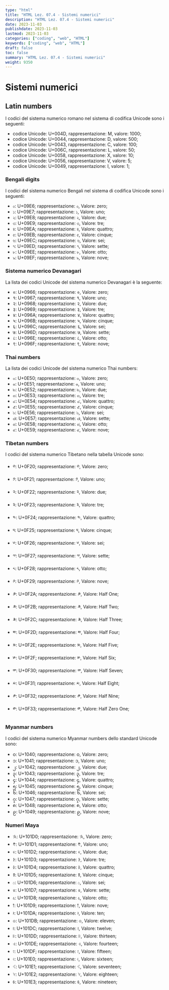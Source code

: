 ```yaml
---
type: "html"
title: "HTML Lez. 07.4 - Sistemi numerici"
description: "HTML Lez. 07.4 - Sistemi numerici"
date: 2023-11-03
publishdate: 2023-11-03
lastmod: 2023-11-03
categories: ["coding", "web", "HTML"]
keywords: ["coding", "web", "HTML"]
draft: false
toc: false
summary: "HTML Lez. 07.4 - Sistemi numerici"
weight: 9350
---
```


# Sistemi numerici

## Latin numbers

I codici del sistema numerico romano nel sistema di codifica Unicode sono i seguenti:

- codice Unicode: U+004D, rappresentazione: &#x004D;, valore: 1000;
- codice Unicode: U+0044, rappresentazione: &#x0044;, valore: 500;
- codice Unicode: U+0043, rappresentazione: &#x0043;, valore: 100;
- codice Unicode: U+006C, rappresentazione: &#x004C;, valore: 50;
- codice Unicode: U+0058, rappresentazione: &#x0058;, valore: 10;
- codice Unicode: U+0056, rappresentazione: &#x0056;, valore: 5;
- codice Unicode: U+0049, rappresentazione: &#x0049;, valore: 1;

### Bengali digits

I codici del sistema numerico Bengali nel sistema di codifica Unicode sono i seguenti:

- ০: U+09E6; rappresentazione: &#x09E6;, Valore: zero;
- ১: U+09E7; rappresentazione: &#x09E7;, Valore: uno;
- ২: U+09E8; rappresentazione: &#x09E8;, Valore: due;
- ৩: U+09E9; rappresentazione: &#x09E9;, Valore: tre;
- ৪: U+09EA; rappresentazione: &#x09EA;, Valore: quattro;
- ৫: U+09EB; rappresentazione: &#x09EB;, Valore: cinque;
- ৬: U+09EC; rappresentazione: &#x09EC;, Valore: sei;
- ৭: U+09ED; rappresentazione: &#x09ED;, Valore: sette;
- ৮: U+09EE; rappresentazione: &#x09EE;, Valore: otto;
- ৯: U+09EF; rappresentazione: &#x09EF;, Valore: nove;

### Sistema numerico Devanagari

La lista dei codici Unicode del sistema numerico Devanagari è la seguente:

- ०: U+0966; rappresentazione: &#x0966;, Valore: zero;
- १: U+0967; rappresentazione: &#x0967;, Valore: uno;
- २: U+0968; rappresentazione: &#x0968;, Valore: due;
- ३: U+0969; rappresentazione: &#x0969;, Valore: tre;
- ४: U+096A; rappresentazione: &#x096A;, Valore: quattro;
- ५: U+096B; rappresentazione: &#x096B;, Valore: cinque;
- ६: U+096C; rappresentazione: &#x096C;, Valore: sei;
- ७: U+096D; rappresentazione: &#x096D;, Valore: sette;
- ८: U+096E; rappresentazione: &#x096E;, Valore: otto;
- ९: U+096F; rappresentazione: &#x096F;, Valore: nove;

### Thai numbers

La lista dei codici Unicode del sistema numerico Thai numbers:

- ๐: U+0E50; rappresentazione: &#x0E50;, Valore: zero;
- ๑: U+0E51; rappresentazione: &#x0E51;, Valore: uno;
- ๒: U+0E52; rappresentazione: &#x0E52;, Valore: due;
- ๓: U+0E53; rappresentazione: &#x0E53;, Valore: tre;
- ๔: U+0E54; rappresentazione: &#x0E54;, Valore: quattro;
- ๕: U+0E55; rappresentazione: &#x0E55;, Valore: cinque;
- ๖: U+0E56; rappresentazione: &#x0E56;, Valore: sei;
- ๗: U+0E57; rappresentazione: &#x0E57;, Valore: sette;
- ๘: U+0E58; rappresentazione: &#x0E58;, Valore: otto;
- ๙: U+0E59; rappresentazione: &#x0E59;, Valore: nove;

### Tibetan numbers

I codici del sistema numerico Tibetano nella tabella Unicode sono:

- ༠: U+0F20; rappresentazione: &#x0F20;, Valore: zero;
- ༡: U+0F21; rappresentazione: &#x0F21;, Valore: uno;
- ༢: U+0F22; rappresentazione: &#x0F22;, Valore: due;
- ༣: U+0F23; rappresentazione: &#x0F23;, Valore: tre;
- ༤: U+0F24; rappresentazione: &#x0F24;, Valore: quattro;
- ༥: U+0F25; rappresentazione: &#x0F25;, Valore: cinque;
- ༦: U+0F26; rappresentazione: &#x0F26;, Valore: sei;
- ༧: U+0F27; rappresentazione: &#x0F27;, Valore: sette;
- ༨: U+0F28; rappresentazione: &#x0F28;, Valore: otto;
- ༩: U+0F29; rappresentazione: &#x0F29;, Valore: nove;
- ༪: U+0F2A; rappresentazione: &#x0F2A;, Valore: Half One;
- ༫: U+0F2B; rappresentazione: &#x0F2B;, Valore: Half Two;
- ༬: U+0F2C; rappresentazione: &#x0F2C;, Valore: Half Three;
- ༭: U+0F2D; rappresentazione: &#x0F2D;, Valore: Half Four;
- ༮: U+0F2E; rappresentazione: &#x0F2E;, Valore: Half Five;
- ༯: U+0F2F; rappresentazione: &#x0F2F;, Valore: Half Six;
- ༰: U+0F30; rappresentazione: &#x0F30;, Valore: Half Seven;
- ༱: U+0F31; rappresentazione: &#x0F31;, Valore: Half Eight;
- ༲: U+0F32; rappresentazione: &#x0F32;, Valore: Half Nine;
- ༳: U+0F33; rappresentazione: &#x0F33;, Valore: Half Zero One;

### Myanmar numbers

I codici del sistema numerico Myanmar numbers dello standard Unicode sono:

- ၀: U+1040; rappresentazione: &#x1040;, Valore: zero;
- ၁: U+1041; rappresentazione: &#x1041;, Valore: uno;
- ၂: U+1042; rappresentazione: &#x1042;, Valore: due;
- ၃: U+1043; rappresentazione: &#x1043;, Valore: tre;
- ၄: U+1044; rappresentazione: &#x1044;, Valore: quattro;
- ၅: U+1045; rappresentazione: &#x1045;, Valore: cinque;
- ၆: U+1046; rappresentazione: &#x1046;, Valore: sei;
- ၇: U+1047; rappresentazione: &#x1047;, Valore: sette;
- ၈: U+1048; rappresentazione: &#x1048;, Valore: otto;
- ၉: U+1049; rappresentazione: &#x1049;, Valore: nove;

### Numeri Maya

- 𐇐: U+101D0; rappresentazione: &#x101D0;, Valore: zero;
- 𐇑: U+101D1; rappresentazione: &#x101D1;, Valore: uno;
- 𐇒: U+101D2; rappresentazione: &#x101D2;, Valore: due;
- 𐇓: U+101D3; rappresentazione: &#x101D3;, Valore: tre;
- 𐇔: U+101D4; rappresentazione: &#x101D4;, Valore: quattro;
- 𐇕: U+101D5; rappresentazione: &#x101D5;, Valore: cinque;
- 𐇖: U+101D6; rappresentazione: &#x101D6;, Valore: sei;
- 𐇗: U+101D7; rappresentazione: &#x101D7;, Valore: sette;
- 𐇘: U+101D8; rappresentazione: &#x101D8;, Valore: otto;
- 𐇙: U+101D9; rappresentazione: &#x101D9;, Valore: nove;
- 𐇚: U+101DA; rappresentazione: &#x101DA;, Valore: ten;
- 𐇛: U+101DB; rappresentazione: &#x101DB;, Valore: eleven;
- 𐇜: U+101DC; rappresentazione: &#x101DC;, Valore: twelve;
- 𐇝: U+101DD; rappresentazione: &#x101DD;, Valore: thirteen;
- 𐇞: U+101DE; rappresentazione: &#x101DE;, Valore: fourteen;
- 𐇟: U+101DF; rappresentazione: &#x101DF;, Valore: fifteen;
- 𐇠: U+101E0; rappresentazione: &#x101E0;, Valore: sixteen;
- 𐇡: U+101E1; rappresentazione: &#x101E1;, Valore: seventeen;
- 𐇢: U+101E2; rappresentazione: &#x101E2;, Valore: eighteen;
- 𐇣: U+101E3; rappresentazione: &#x101E3;, Valore: nineteen;
